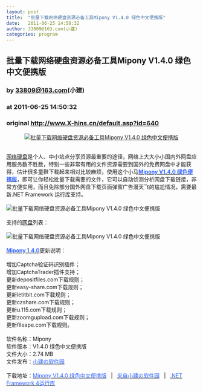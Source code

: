 ```yaml
---
layout: post
title:  "批量下载网络硬盘资源必备工具Mipony V1.4.0 绿色中文便携版"
date:   2011-06-25 14:50:32
author: 33809@163.com(小建)
categories: program
---
```


## 批量下载网络硬盘资源必备工具Mipony V1.4.0 绿色中文便携版
### by 33809@163.com(小建)
### at 2011-06-25 14:50:32
### original <http://www.X-hins.cn/default.asp?id=640>

<p align="center"><a href="http://www.x-hins.cn/article.asp?id=640"><img border="0" alt="批量下载网络硬盘资源必备工具Mipony V1.4.0 绿色中文便携版" src="http://d2.freep.cn/3tb_110625144547wtd3233792.jpg"></a></p>
<br><a href="http://www.x-hins.cn/default.asp?tag=%E7%BD%91%E7%9B%98">网络硬盘</a>是个人、中小站点分享资源最重要的途径，网络上大大小小国内外网盘应用服务数不胜数，特别一些非常有用的文件资源需要到国外的免费网盘中才能获得，估计很多童鞋下载起来相对比较麻烦，使用这个小马<strong><a href="http://www.x-hins.cn/article.asp?id=640"><font color="#3366ff">Mipony V1.4.0 绿色便携版</font></a></strong>，即可让你轻松批量下载需要的文件，它可以自动侦测分析网盘下载链接，非常方便实用，而且免除部分国外网盘下载页面弹窗广告漫天飞的尴尬情况，需要最新.NET Framework 运行库支持。<br><br><img alt="批量下载网络硬盘资源必备工具Mipony V1.4.0 绿色中文便携版" src="http://d3.freep.cn/3tb_11062514455188md233792.jpg"><br><br>支持的<a href="http://www.x-hins.cn/default.asp?tag=%E7%BD%91%E7%9B%98">网盘</a>列表：<br><br><img alt="批量下载网络硬盘资源必备工具Mipony V1.4.0 绿色中文便携版" src="http://d1.freep.cn/3tb_110625144549pm74233792.jpg"><br><br><strong><a href="http://www.x-hins.cn/article.asp?id=640"><font color="#3366ff">Mipony 1.4.0</font></a></strong>更新说明：<br><br>增加Captcha验证码识别插件；<br>增加CaptchaTrader插件支持；<br>更新depositfiles.com下载规则；<br>更新easy-share.com下载规则；<br>更新letitbit.com下载规则；<br>更新czshare.com下载规则；<br>更新u.115.com下载规则；<br>更新zoomgupload.com下载规则；<br>更新fileape.com下载规则。<br><br>软件名称：Mipony<br>软件版本：V1.4.0 绿色中文便携版<br>文件大小：2.74 MB<br>文件发布：<a href="http://www.x-hins.cn/"><font color="#3366ff">小建の软件园</font></a><br><br>下载地址：<a href="http://www.x-hins.cn/download.asp?id=290"><font color="#3366ff">Mipony V1.4.0 绿色中文便携版</font></a>   |   <a href="http://www.x-hins.cn/article.asp?id=640"><font color="#3366ff">来自小建の软件园</font></a>   |   <a href="http://www.x-hins.cn/download.asp?id=291"><font color="#3366ff">.NET Framework 4运行库</font></a>